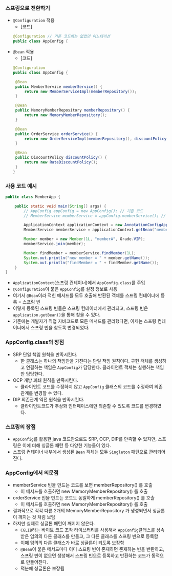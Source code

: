 ### 스프링으로 전환하기
* `@Configuration` 적용
    * [코드]  
    ``` java
    @Configuration // 기존 코드에는 없었던 어노테이션
    public class AppConfig {
    ```
* `@bean` 적용
    * [코드]
   ``` java
   @Configuration
   public class AppConfig {

    @Bean
    public MemberService memberService() {
        return new MemberServiceImpl(memberRepository());
    }

    @Bean
    public MemoryMemberRepository memberRepository() {
        return new MemoryMemberRepository();
    }

    @Bean
    public OrderService orderService() {
        return new OrderServiceImpl(memberRepository(), discountPolicy());
    }

    @Bean
    public DiscountPolicy discountPolicy() {
        return new RateDiscountPolicy();
    }
   }
   ```
### 사용 코드 예시
``` java
public class MemberApp {

    public static void main(String[] args) {
        // AppConfig appConfig = new AppConfig(); // 기존 코드
        // MemberService memberService = appConfig.memberService(); // 기존 코드

        ApplicationContext applicationContext = new AnnotationConfigApplicationContext(AppConfig.class);
        MemberService memberService = applicationContext.getBean("memberService", MemberService.class);

        Member member = new Member(1L, "memberA", Grade.VIP);
        memberService.join(member);

        Member findMember = memberService.findMember(1L);
        System.out.println("new member = " + member.getName());
        System.out.println("findMember = " + findMember.getName());
    }
}
```
* `ApplicationContext`(스프링 컨테이너)에서 `AppConfig.class`를 주입
* `@Configuration`이 붙은 `AppConfig`를 설정 정보로 사용
* 여기서 `@Bean`이라 적힌 메서드를 모두 호출해 반환된 객체를 스프링 컨테이너에 등록 = 스프링 빈
* 이렇게 등록된 스프링 빈들은 스프링 컨테이너에서 관리되고, 스프링 빈은 `application.getBean()`을 통해 찾을 수 있다.
* 기존에는 개발자가 직접 자바코드로 모든 메서드를 관리했다면, 이제는 스프링 컨테이너에서 스프링 빈을 찾도록 변경되었다.

### AppConfig.class의 장점
* SRP 단일 책임 원칙을 만족시킨다.
    * 한 클래스는 하나의 책임만을 가진다는 단일 책임 원칙이다. 구현 객체를 생성하고 연결하는 책임은 `AppConfig`가 담당한다.
      클라이언트 객체는 실행하는 책임만 담당한다.
* OCP 개방 폐쇄 원칙을 만족시킨다.
    * 클라이언트 코드를 수정하지 않고 `AppConfig` 클래스의 코드를 수정하여 의존관계를 변경할 수 있다.
* DIP 의존관계 역전 원칙을 만족시킨다.
    * 클라이언트코드가 추상화 인터페이스에만 의존할 수 있도록 코드를 변경하였다.

### 스프링의 장점
* `AppConfig`를 활용한 java 코드만으로도 SRP, OCP, DIP를 만족할 수 있지만, 스프링은 이에 더해 싱글톤 패턴 등
  다양한 기능들이 있다.
* 스프링 컨테이너 내부에서 생성된 `Bean` 객체는 모두 `Singleton` 패턴으로 관리되어진다.

### AppConfig에서 의문점
* memberService 빈을 만드는 코드를 보면 memberRepository() 를 호출 
   * 이 메서드를 호출하면 new MemoryMemberRepository() 를 호출 
* orderService 빈을 만드는 코드도 동일하게 memberRepository() 를 호출
   * 이 메서드를 호출하면 new MemoryMemberRepository() 를 호출
* 결과적으로 각각 다른 2개의 MemoryMemberRepository 가 생성되면서 싱글톤이 깨지는 것 처럼 보임
* 하지만 실제로 싱글톤 패턴이 깨지지 않은다.
   * `CGLIB`라는 바이트 코드 조작 라이브러리를 사용해서 `AppConfig`클래스를 상속받은 임의의 다른 클래스를 만들고, 그 다른 클래스를 스프링 빈으로 등록함
   * 이때 임의의 다른 클래스가 바로 싱글톤이 되도록 보장함
   * `@Bean`이 붙은 메서드마다 이미 스프링 빈이 존재하면 존재하는 빈을 반환하고, 스프링 빈이 없으면 생성해서 스프링 빈으로 등록하고 반환하는 코드가 동적으로 만들어진다.
   * 덕분에 싱글톤은 보장됨
